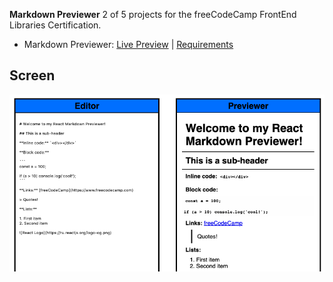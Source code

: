 **Markdown Previewer**
2 of 5 projects for the freeCodeCamp FrontEnd Libraries Certification.

- Markdown Previewer: [Live Preview](http://markdown-codecamp.surge.sh/) | [Requirements](https://www.freecodecamp.org/learn/front-end-libraries/front-end-libraries-projects/build-a-markdown-previewer)

## Screen

![](markdown.jpg)
